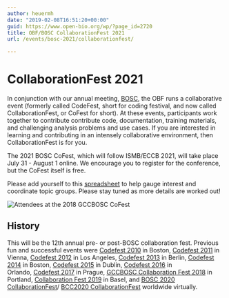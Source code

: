```yaml
---
author: heuermh
date: "2019-02-08T16:51:20+00:00"
guid: https://www.open-bio.org/wp/?page_id=2720
title: OBF/BOSC CollaborationFest 2021
url: /events/bosc-2021/collaborationfest/

---
```

# CollaborationFest 2021

In conjunction with our annual meeting, [BOSC](/events/bosc-2021/), the OBF runs a collaborative event (formerly called CodeFest, short for coding festival, and now called CollaborationFest, or CoFest for short). At these events, participants work together to contribute contribute code, documentation, training materials, and challenging analysis problems and use cases. If you are interested in learning and contributing in an intensely collaborative environment, then CollaborationFest is for you.

The 2021 BOSC CoFest, which will follow ISMB/ECCB 2021, will take place July 31 - August 1 online. We encourage you to register for the conference, but the CoFest itself is free.

Please add yourself to this [spreadsheet](https://docs.google.com/spreadsheets/d/12liEMy5QL1UAG-PrqQgjEaizVqAUMgfS1-uS9Vr97bw/edit#gid=0) to help gauge interest and coordinate topic groups. Please stay tuned as more details are worked out!

![Attendees at the 2018 GCCBOSC CoFest](/wp/wp-content/uploads/2019/02/attendees_stairs.jpg)

## History

This will be the 12th annual pre- or post-BOSC collaboration fest. Previous fun and successful events were [Codefest 2010](/wiki/Codefest_2010) in Boston, [Codefest 2011](/wiki/Codefest_2011) in Vienna, [Codefest 2012](/wiki/Codefest_2012) in Los Angeles, [Codefest 2013](/wiki/Codefest_2013) in Berlin, [Codefest 2014](/wiki/Codefest_2014) in Boston, [Codefest 2015](/wiki/Codefest_2015) in Dublin, [Codefest 2016](/wiki/Codefest_2016) in Orlando, [Codefest 2017](/wiki/Codefest_2017) in Prague, [GCCBOSC Collaboration Fest 2018](https://galaxyproject.org/events/gccbosc2018/collaboration/) in Portland, [Collaboration Fest 2019](/events/bosc/bosc-2019-collaborationfest) in Basel, and [BOSC 2020 CollaborationFest](/events/bosc-2020/bosc-2020-collaborationfest/)/ [BCC2020 CollaborationFest](https://bcc2020.github.io/cofest/) worldwide virtually.
